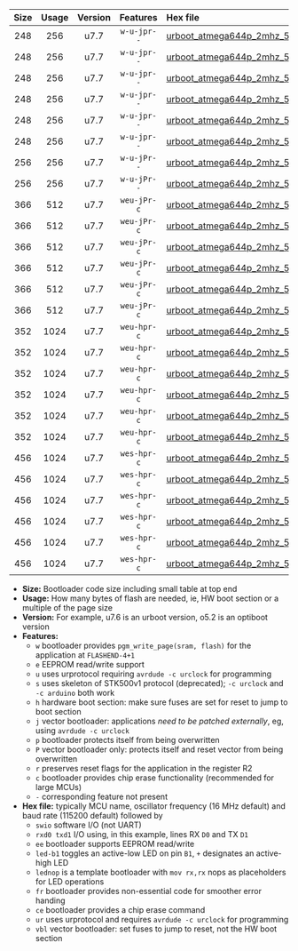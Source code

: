 |Size|Usage|Version|Features|Hex file|
|:-:|:-:|:-:|:-:|:--|
|248|256|u7.7|`w-u-jpr--`|[urboot_atmega644p_2mhz_57600bps_swio_rxd0_txd1_led+b0_ur_vbl.hex](https://raw.githubusercontent.com/stefanrueger/urboot.hex/main/mcus/atmega644p/fcpu_2mhz/57600_bps/urboot_atmega644p_2mhz_57600bps_swio_rxd0_txd1_led+b0_ur_vbl.hex)|
|248|256|u7.7|`w-u-jpr--`|[urboot_atmega644p_2mhz_57600bps_swio_rxd0_txd1_led+b7_ur_vbl.hex](https://raw.githubusercontent.com/stefanrueger/urboot.hex/main/mcus/atmega644p/fcpu_2mhz/57600_bps/urboot_atmega644p_2mhz_57600bps_swio_rxd0_txd1_led+b7_ur_vbl.hex)|
|248|256|u7.7|`w-u-jpr--`|[urboot_atmega644p_2mhz_57600bps_swio_rxd0_txd1_lednop_ur_vbl.hex](https://raw.githubusercontent.com/stefanrueger/urboot.hex/main/mcus/atmega644p/fcpu_2mhz/57600_bps/urboot_atmega644p_2mhz_57600bps_swio_rxd0_txd1_lednop_ur_vbl.hex)|
|248|256|u7.7|`w-u-jpr--`|[urboot_atmega644p_2mhz_57600bps_swio_rxd2_txd3_led+b0_ur_vbl.hex](https://raw.githubusercontent.com/stefanrueger/urboot.hex/main/mcus/atmega644p/fcpu_2mhz/57600_bps/urboot_atmega644p_2mhz_57600bps_swio_rxd2_txd3_led+b0_ur_vbl.hex)|
|248|256|u7.7|`w-u-jpr--`|[urboot_atmega644p_2mhz_57600bps_swio_rxd2_txd3_led+b7_ur_vbl.hex](https://raw.githubusercontent.com/stefanrueger/urboot.hex/main/mcus/atmega644p/fcpu_2mhz/57600_bps/urboot_atmega644p_2mhz_57600bps_swio_rxd2_txd3_led+b7_ur_vbl.hex)|
|248|256|u7.7|`w-u-jpr--`|[urboot_atmega644p_2mhz_57600bps_swio_rxd2_txd3_lednop_ur_vbl.hex](https://raw.githubusercontent.com/stefanrueger/urboot.hex/main/mcus/atmega644p/fcpu_2mhz/57600_bps/urboot_atmega644p_2mhz_57600bps_swio_rxd2_txd3_lednop_ur_vbl.hex)|
|256|256|u7.7|`w-u-jPr--`|[urboot_atmega644p_2mhz_57600bps_swio_rxd0_txd1_ur_vbl.hex](https://raw.githubusercontent.com/stefanrueger/urboot.hex/main/mcus/atmega644p/fcpu_2mhz/57600_bps/urboot_atmega644p_2mhz_57600bps_swio_rxd0_txd1_ur_vbl.hex)|
|256|256|u7.7|`w-u-jPr--`|[urboot_atmega644p_2mhz_57600bps_swio_rxd2_txd3_ur_vbl.hex](https://raw.githubusercontent.com/stefanrueger/urboot.hex/main/mcus/atmega644p/fcpu_2mhz/57600_bps/urboot_atmega644p_2mhz_57600bps_swio_rxd2_txd3_ur_vbl.hex)|
|366|512|u7.7|`weu-jPr-c`|[urboot_atmega644p_2mhz_57600bps_swio_rxd0_txd1_ee_led+b0_fr_ce_ur_vbl.hex](https://raw.githubusercontent.com/stefanrueger/urboot.hex/main/mcus/atmega644p/fcpu_2mhz/57600_bps/urboot_atmega644p_2mhz_57600bps_swio_rxd0_txd1_ee_led+b0_fr_ce_ur_vbl.hex)|
|366|512|u7.7|`weu-jPr-c`|[urboot_atmega644p_2mhz_57600bps_swio_rxd0_txd1_ee_led+b7_fr_ce_ur_vbl.hex](https://raw.githubusercontent.com/stefanrueger/urboot.hex/main/mcus/atmega644p/fcpu_2mhz/57600_bps/urboot_atmega644p_2mhz_57600bps_swio_rxd0_txd1_ee_led+b7_fr_ce_ur_vbl.hex)|
|366|512|u7.7|`weu-jPr-c`|[urboot_atmega644p_2mhz_57600bps_swio_rxd0_txd1_ee_lednop_fr_ce_ur_vbl.hex](https://raw.githubusercontent.com/stefanrueger/urboot.hex/main/mcus/atmega644p/fcpu_2mhz/57600_bps/urboot_atmega644p_2mhz_57600bps_swio_rxd0_txd1_ee_lednop_fr_ce_ur_vbl.hex)|
|366|512|u7.7|`weu-jPr-c`|[urboot_atmega644p_2mhz_57600bps_swio_rxd2_txd3_ee_led+b0_fr_ce_ur_vbl.hex](https://raw.githubusercontent.com/stefanrueger/urboot.hex/main/mcus/atmega644p/fcpu_2mhz/57600_bps/urboot_atmega644p_2mhz_57600bps_swio_rxd2_txd3_ee_led+b0_fr_ce_ur_vbl.hex)|
|366|512|u7.7|`weu-jPr-c`|[urboot_atmega644p_2mhz_57600bps_swio_rxd2_txd3_ee_led+b7_fr_ce_ur_vbl.hex](https://raw.githubusercontent.com/stefanrueger/urboot.hex/main/mcus/atmega644p/fcpu_2mhz/57600_bps/urboot_atmega644p_2mhz_57600bps_swio_rxd2_txd3_ee_led+b7_fr_ce_ur_vbl.hex)|
|366|512|u7.7|`weu-jPr-c`|[urboot_atmega644p_2mhz_57600bps_swio_rxd2_txd3_ee_lednop_fr_ce_ur_vbl.hex](https://raw.githubusercontent.com/stefanrueger/urboot.hex/main/mcus/atmega644p/fcpu_2mhz/57600_bps/urboot_atmega644p_2mhz_57600bps_swio_rxd2_txd3_ee_lednop_fr_ce_ur_vbl.hex)|
|352|1024|u7.7|`weu-hpr-c`|[urboot_atmega644p_2mhz_57600bps_swio_rxd0_txd1_ee_led+b0_fr_ce_ur.hex](https://raw.githubusercontent.com/stefanrueger/urboot.hex/main/mcus/atmega644p/fcpu_2mhz/57600_bps/urboot_atmega644p_2mhz_57600bps_swio_rxd0_txd1_ee_led+b0_fr_ce_ur.hex)|
|352|1024|u7.7|`weu-hpr-c`|[urboot_atmega644p_2mhz_57600bps_swio_rxd0_txd1_ee_led+b7_fr_ce_ur.hex](https://raw.githubusercontent.com/stefanrueger/urboot.hex/main/mcus/atmega644p/fcpu_2mhz/57600_bps/urboot_atmega644p_2mhz_57600bps_swio_rxd0_txd1_ee_led+b7_fr_ce_ur.hex)|
|352|1024|u7.7|`weu-hpr-c`|[urboot_atmega644p_2mhz_57600bps_swio_rxd0_txd1_ee_lednop_fr_ce_ur.hex](https://raw.githubusercontent.com/stefanrueger/urboot.hex/main/mcus/atmega644p/fcpu_2mhz/57600_bps/urboot_atmega644p_2mhz_57600bps_swio_rxd0_txd1_ee_lednop_fr_ce_ur.hex)|
|352|1024|u7.7|`weu-hpr-c`|[urboot_atmega644p_2mhz_57600bps_swio_rxd2_txd3_ee_led+b0_fr_ce_ur.hex](https://raw.githubusercontent.com/stefanrueger/urboot.hex/main/mcus/atmega644p/fcpu_2mhz/57600_bps/urboot_atmega644p_2mhz_57600bps_swio_rxd2_txd3_ee_led+b0_fr_ce_ur.hex)|
|352|1024|u7.7|`weu-hpr-c`|[urboot_atmega644p_2mhz_57600bps_swio_rxd2_txd3_ee_led+b7_fr_ce_ur.hex](https://raw.githubusercontent.com/stefanrueger/urboot.hex/main/mcus/atmega644p/fcpu_2mhz/57600_bps/urboot_atmega644p_2mhz_57600bps_swio_rxd2_txd3_ee_led+b7_fr_ce_ur.hex)|
|352|1024|u7.7|`weu-hpr-c`|[urboot_atmega644p_2mhz_57600bps_swio_rxd2_txd3_ee_lednop_fr_ce_ur.hex](https://raw.githubusercontent.com/stefanrueger/urboot.hex/main/mcus/atmega644p/fcpu_2mhz/57600_bps/urboot_atmega644p_2mhz_57600bps_swio_rxd2_txd3_ee_lednop_fr_ce_ur.hex)|
|456|1024|u7.7|`wes-hpr-c`|[urboot_atmega644p_2mhz_57600bps_swio_rxd0_txd1_ee_led+b0_fr_ce.hex](https://raw.githubusercontent.com/stefanrueger/urboot.hex/main/mcus/atmega644p/fcpu_2mhz/57600_bps/urboot_atmega644p_2mhz_57600bps_swio_rxd0_txd1_ee_led+b0_fr_ce.hex)|
|456|1024|u7.7|`wes-hpr-c`|[urboot_atmega644p_2mhz_57600bps_swio_rxd0_txd1_ee_led+b7_fr_ce.hex](https://raw.githubusercontent.com/stefanrueger/urboot.hex/main/mcus/atmega644p/fcpu_2mhz/57600_bps/urboot_atmega644p_2mhz_57600bps_swio_rxd0_txd1_ee_led+b7_fr_ce.hex)|
|456|1024|u7.7|`wes-hpr-c`|[urboot_atmega644p_2mhz_57600bps_swio_rxd0_txd1_ee_lednop_fr_ce.hex](https://raw.githubusercontent.com/stefanrueger/urboot.hex/main/mcus/atmega644p/fcpu_2mhz/57600_bps/urboot_atmega644p_2mhz_57600bps_swio_rxd0_txd1_ee_lednop_fr_ce.hex)|
|456|1024|u7.7|`wes-hpr-c`|[urboot_atmega644p_2mhz_57600bps_swio_rxd2_txd3_ee_led+b0_fr_ce.hex](https://raw.githubusercontent.com/stefanrueger/urboot.hex/main/mcus/atmega644p/fcpu_2mhz/57600_bps/urboot_atmega644p_2mhz_57600bps_swio_rxd2_txd3_ee_led+b0_fr_ce.hex)|
|456|1024|u7.7|`wes-hpr-c`|[urboot_atmega644p_2mhz_57600bps_swio_rxd2_txd3_ee_led+b7_fr_ce.hex](https://raw.githubusercontent.com/stefanrueger/urboot.hex/main/mcus/atmega644p/fcpu_2mhz/57600_bps/urboot_atmega644p_2mhz_57600bps_swio_rxd2_txd3_ee_led+b7_fr_ce.hex)|
|456|1024|u7.7|`wes-hpr-c`|[urboot_atmega644p_2mhz_57600bps_swio_rxd2_txd3_ee_lednop_fr_ce.hex](https://raw.githubusercontent.com/stefanrueger/urboot.hex/main/mcus/atmega644p/fcpu_2mhz/57600_bps/urboot_atmega644p_2mhz_57600bps_swio_rxd2_txd3_ee_lednop_fr_ce.hex)|

- **Size:** Bootloader code size including small table at top end
- **Usage:** How many bytes of flash are needed, ie, HW boot section or a multiple of the page size
- **Version:** For example, u7.6 is an urboot version, o5.2 is an optiboot version
- **Features:**
  + `w` bootloader provides `pgm_write_page(sram, flash)` for the application at `FLASHEND-4+1`
  + `e` EEPROM read/write support
  + `u` uses urprotocol requiring `avrdude -c urclock` for programming
  + `s` uses skeleton of STK500v1 protocol (deprecated); `-c urclock` and `-c arduino` both work
  + `h` hardware boot section: make sure fuses are set for reset to jump to boot section
  + `j` vector bootloader: applications *need to be patched externally*, eg, using `avrdude -c urclock`
  + `p` bootloader protects itself from being overwritten
  + `P` vector bootloader only: protects itself and reset vector from being overwritten
  + `r` preserves reset flags for the application in the register R2
  + `c` bootloader provides chip erase functionality (recommended for large MCUs)
  + `-` corresponding feature not present
- **Hex file:** typically MCU name, oscillator frequency (16 MHz default) and baud rate (115200 default) followed by
  + `swio` software I/O (not UART)
  + `rxd0 txd1` I/O using, in this example, lines RX `D0` and TX `D1`
  + `ee` bootloader supports EEPROM read/write
  + `led-b1` toggles an active-low LED on pin `B1`, `+` designates an active-high LED
  + `lednop` is a template bootloader with `mov rx,rx` nops as placeholders for LED operations
  + `fr` bootloader provides non-essential code for smoother error handing
  + `ce` bootloader provides a chip erase command
  + `ur` uses urprotocol and requires `avrdude -c urclock` for programming
  + `vbl` vector bootloader: set fuses to jump to reset, not the HW boot section
